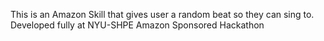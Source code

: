 This is an Amazon Skill that gives user a random beat so they can sing to. Developed fully at NYU-SHPE Amazon Sponsored Hackathon
